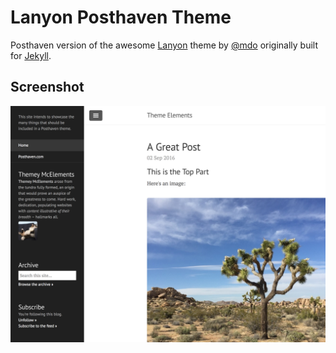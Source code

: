 # Lanyon Posthaven Theme

Posthaven version of the awesome [Lanyon](https://github.com/poole/lanyon) theme by [@mdo](https://github.com/mdo) originally built for [Jekyll](http://jekyllrb.com).


## Screenshot

![Screenshot](/assets/screenshot.png?raw=true)




